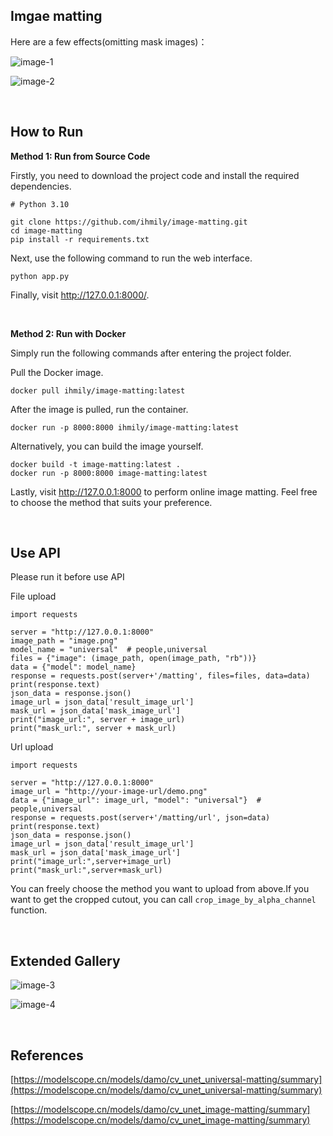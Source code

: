 ## Imgae matting

Here are a few effects(omitting mask images)：

![image-1](https://github.com/ihmily/image-matting/blob/main/assets/image-1.png)

![image-2](https://github.com/ihmily/image-matting/blob/main/assets/image-2.png)

&emsp;

## How to Run

**Method 1: Run from Source Code**

Firstly, you need to download the project code and install the required dependencies.

```
# Python 3.10

git clone https://github.com/ihmily/image-matting.git
cd image-matting
pip install -r requirements.txt
```

Next, use the following command to run the web interface.

```
python app.py
```

Finally, visit http://127.0.0.1:8000/.

&emsp;

**Method 2: Run with Docker**

Simply run the following commands after entering the project folder.

Pull the Docker image.

```
docker pull ihmily/image-matting:latest
```

After the image is pulled, run the container.

```
docker run -p 8000:8000 ihmily/image-matting:latest
```

Alternatively, you can build the image yourself.

```
docker build -t image-matting:latest .
docker run -p 8000:8000 image-matting:latest
```

Lastly, visit http://127.0.0.1:8000 to perform online image matting. Feel free to choose the method that suits your preference.

&emsp;

## Use API

Please run it before use API

File upload

```
import requests

server = "http://127.0.0.1:8000"
image_path = "image.png"
model_name = "universal"  # people,universal
files = {"image": (image_path, open(image_path, "rb"))}
data = {"model": model_name}
response = requests.post(server+'/matting', files=files, data=data)
print(response.text)
json_data = response.json()
image_url = json_data['result_image_url']
mask_url = json_data['mask_image_url']
print("image_url:", server + image_url)
print("mask_url:", server + mask_url)
```

Url upload

```
import requests

server = "http://127.0.0.1:8000"
image_url = "http://your-image-url/demo.png"
data = {"image_url": image_url, "model": "universal"}  # people,universal
response = requests.post(server+'/matting/url', json=data)
print(response.text)
json_data = response.json()
image_url = json_data['result_image_url']
mask_url = json_data['mask_image_url']
print("image_url:",server+image_url)
print("mask_url:",server+mask_url)
```

You can freely choose the method you want to upload from above.If you want to get the cropped cutout, you can call `crop_image_by_alpha_channel` function.

&emsp;

## Extended Gallery

![image-3](https://github.com/ihmily/image-matting/blob/main/assets/image-3.png)

![image-4](https://github.com/ihmily/image-matting/blob/main/assets/image-4.png)

&emsp;

## References

[https://modelscope.cn/models/damo/cv_unet_universal-matting/summary](https://modelscope.cn/models/damo/cv_unet_universal-matting/summary)

[https://modelscope.cn/models/damo/cv_unet_image-matting/summary](https://modelscope.cn/models/damo/cv_unet_image-matting/summary)
